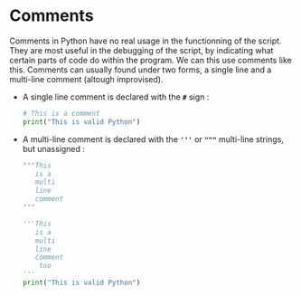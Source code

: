 # Comments
Comments in Python have no real usage in the functionning of the script. They are most useful in the debugging of the script, by indicating what certain parts of code do within the program. We can this use comments like this. Comments can usually found under two forms, a single line and a multi-line comment (altough improvised).

- A single line comment is declared with the **`#`** sign : 
  ```py
  # This is a comment 
  print("This is valid Python")
  ```
  
- A multi-line comment is declared with the **`'''`** or **`"""`** multi-line strings, but unassigned : 
  ```py
  """This
     is a 
     multi
     line
     comment
  """

  '''This
     is a 
     multi
     line
     comment
      too
  '''
  print("This is valid Python")
  ```
